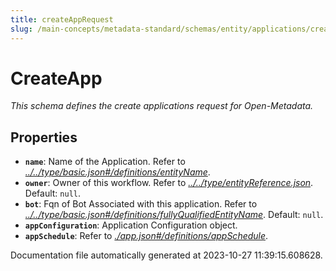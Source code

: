 ```yaml
---
title: createAppRequest
slug: /main-concepts/metadata-standard/schemas/entity/applications/createapprequest
---
```


# CreateApp

*This schema defines the create applications request for Open-Metadata.*

## Properties

- **`name`**: Name of the Application. Refer to *[../../type/basic.json#/definitions/entityName](#/../type/basic.json#/definitions/entityName)*.
- **`owner`**: Owner of this workflow. Refer to *[../../type/entityReference.json](#/../type/entityReference.json)*. Default: `null`.
- **`bot`**: Fqn of Bot Associated with this application. Refer to *[../../type/basic.json#/definitions/fullyQualifiedEntityName](#/../type/basic.json#/definitions/fullyQualifiedEntityName)*. Default: `null`.
- **`appConfiguration`**: Application Configuration object.
- **`appSchedule`**: Refer to *[./app.json#/definitions/appSchedule](#app.json#/definitions/appSchedule)*.


Documentation file automatically generated at 2023-10-27 11:39:15.608628.

